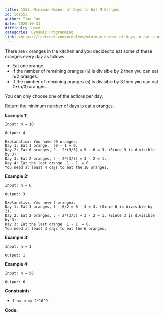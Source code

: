 ```yaml
---
title: 1553. Minimum Number of Days to Eat N Oranges
id: id1553
author: Tian Jun
date: 2020-10-31
difficulty: Hard
categories: Dynamic Programming
link: <https://leetcode.com/problems/minimum-number-of-days-to-eat-n-oranges/description/>
---
```


There are `n` oranges in the kitchen and you decided to eat some of these
oranges every day as follows:

  * Eat one orange.
  * If the number of remaining oranges (`n`) is divisible by 2 then you can eat  n/2 oranges.
  * If the number of remaining oranges (`n`) is divisible by 3 then you can eat  2*(n/3) oranges.

You can only choose one of the actions per day.

Return the minimum number of days to eat `n` oranges.



**Example 1:**
            
	Input: n = 10    
	Output: 4    
	Explanation: You have 10 oranges.    Day 1: Eat 1 orange,  10 - 1 = 9.      Day 2: Eat 6 oranges, 9 - 2*(9/3) = 9 - 6 = 3. (Since 9 is divisible by 3)    Day 3: Eat 2 oranges, 3 - 2*(3/3) = 3 - 2 = 1.     Day 4: Eat the last orange  1 - 1  = 0.    You need at least 4 days to eat the 10 oranges.    

**Example 2:**
            
	Input: n = 6    
	Output: 3    
	Explanation: You have 6 oranges.    Day 1: Eat 3 oranges, 6 - 6/2 = 6 - 3 = 3. (Since 6 is divisible by 2).    Day 2: Eat 2 oranges, 3 - 2*(3/3) = 3 - 2 = 1. (Since 3 is divisible by 3)    Day 3: Eat the last orange  1 - 1  = 0.    You need at least 3 days to eat the 6 oranges.    

**Example 3:**
            
	Input: n = 1    
	Output: 1    

**Example 4:**
            
	Input: n = 56    
	Output: 6    



**Constraints:**

  * `1 <= n <= 2*10^9`


**Code:**
